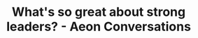 ---
categories: ['articles', 'all_articles']
provider_display: "aeon.co"
provider_name: "aeon.co"
favicon_url: https://aeon.co/favicon.ico
title: "What's so great about strong leaders? - Aeon Conversations"
published: 2015-12-29
source: https://aeon.co/conversations/what-s-so-great-about-strong-leaders
thumbnail: https://nu.aeon.co/assets/aeon-conversations-image-small-d149b1a35050f7c65e8e0f16a3bb5e51891108a312067bc7b75f9847e2b76d09.png
---